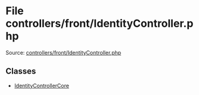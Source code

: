 File controllers/front/IdentityController.php
=========

Source: [controllers/front/IdentityController.php](https://github.com/PrestaShop/PrestaShop/blob/1.6.1.0/controllers/front/IdentityController.php)


Classes
-------

* [IdentityControllerCore](class.IdentityControllerCore.md)

